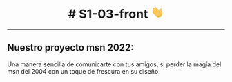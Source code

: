 <h1 align="center"># S1-03-front  <img  src="https://raw.githubusercontent.com/ABSphreak/ABSphreak/master/gifs/Hi.gif" width="30px"></h1>

***
## Nuestro proyecto msn 2022:
<p>Una manera sencilla de comunicarte con tus amigos, si perder la magía del msn del 2004 con un toque de frescura en su diseño.</p>
